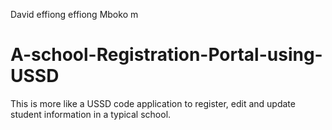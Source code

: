David effiong effiong Mboko m
# A-school-Registration-Portal-using-USSD
This is more like a USSD code application to register, edit and update student information in a typical school.
